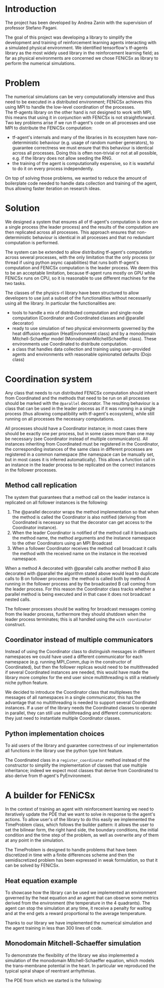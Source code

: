 # Introduction

The project has been developed by Andrea Zanin with the supervision of professor Stefano Pagani.

The goal of this project was developing a library to simplify the development and training of reinforcement learning agents interacting with a simulated physical environment. We identified tensorflow's tf-agents library as the most widely used library in the reinforcement learning field; as far as physical environments are concerned we chose FENiCSx as library to perform the numerical simulations.

# Problem

The numerical simulations can be very computationally intensive and thus need to be executed in a distributed environment; FENiCSx achieves this using MPI to handle the low-level coordination of the processes.  
The tf-agents library on the other hand is not designed to work with MPI, this means that using it in conjunction with FENiCSx is not straightforward. Two key problems arise if we run tf-agent's code on all processes and use MPI to distribute the FENiCSx computation:

-   tf-agent's internals and many of the libraries in its ecosystem have non-deterministic behaviour (e.g. usage of random number generators), to guarantee correctness we must ensure that this behaviour is identical across all processes. Doing this is often non-trivial or not at all possible, e.g. if the library does not allow seeding the RNG.
-   the training of the agent is computationally expensive, so it is wasteful to do it on every process independently.

On top of solving those problems, we wanted to reduce the amount of boilerplate code needed to handle data collection and training of the agent, thus allowing faster iteration on research ideas.

# Solution

We designed a system that ensures all of tf-agent's computation is done on a single process (the leader process) and the results of the computation are then replicated across all processes. This approach ensures that non-deterministic behaviour is identical in all processes and that no redundant computation is performed.

The system can be extended to allow distributing tf-agent's computation across several processes, with the only limitation that the only process (or thread if using python async capabilities) that runs both tf-agent's computation and FENiCSx computation is the leader process. We deem this to be an acceptable limitation, because tf-agent runs mostly on GPU while FENiCSx runs on CPU, so it is reasonable to use different machines for the two tasks.

The classes of the physics-rl library have been structured to allow developers to use just a subset of the functionalities without necessarily using all the library. In particular the functionalities are:

-   tools to handle a mix of distributed computation and single-node computation (Coordinator and Coordinated classes and @parallel decorator)
-   ready to use simulation of two physical environments governed by the heat diffusion equation (HeatEnvironment class) and by a monodomain Mitchell-Schaeffer model (MonodomainMitchellSchaeffer class). These environments use Coordinated to distribute computation.
-   a class that handles data collection and training using user-provided agents and environments with reasonable opinionated defaults (Dojo class)

# Coordination system

Any class that needs to run distributed FENiCSx computation should inherit from Coordinated and the methods that need to be run on all processes should be marked with the `@parallel` decorator. The resulting behaviour is a class that can be used in the leader process as if it was running in a single process (thus allowing compatibility with tf-agent's ecosystem), while still running on all processes the necessary computations.

All processes should have a Coordinator instance; in most cases there should be exactly one per process, but in some cases more than one may be necessary (see Coordinator instead of multiple communicators).
All instances inheriting from Coordinated must be registered in the Coordinator, the corresponding instances of the same class in different processes are registered in a common namespace (the namespace can be manually set, but in most cases it is inferred automatically). This allows a function call in an instance in the leader process to be replicated on the correct instances in the follower processes.

## Method call replication

The system that guarantees that a method call on the leader instance is replicated on all follower instances is the following:

1. The @parallel decorator wraps the method implementation so that when the method is called the Coordinator is also notified (deriving from Coordinated is necessary so that the decorator can get access to the Coordinator instance).
2. When the leader Coordinator is notified of the method call it broadcasts the method name, the method arguments and the instance namespace to the other Coordinators using an MPI Broadcast
3. When a follower Coordinator receives the method call broadcast it calls the method with the received name on the instance in the received namespace.

When a method A decorated with @parallel calls another method B also decorated with @parallel the algorithm stated above would lead to duplicate calls to B on follower processes: the method is called both by method A running in the follower process and by the broadcasted B call coming from the leader process. For this reason the Coordinator class tracks whether a parallel method is being executed and in that case it does not broadcast nested calls.

The follower processes should be waiting for broadcast messages coming from the leader process, furthermore they should shutdown when the leader process terminates; this is all handled using the `with coordinator` construct.

## Coordinator instead of multiple communicators

Instead of using the Coordinator class to distinguish messages in different namespaces we could have used a different communicator for each namespace (e.g. running MPI_Comm_dup in the constructor of Coordinated), but then the follower replicas would need to be multithreaded if several Coordinated instances are needed, this would have made the library more complex for the end user since multithreading is still a relatively niche python feature.

We decided to introduce the Coordinator class that multiplexes the messages of all namespaces in a single communicator, this has the advantage that no multithreading is needed to support several Coordinated instances. If a user of the library needs the Coordinated classes to operate in parallel, they can still use multithreading and different communicators: they just need to instantiate multiple Coordinator classes.

## Python implementation choices

To aid users of the library and guarantee correctness of our implementation all functions in the library use the python type hint feature.

The Coordinated class in a `register_coordinator` method instead of the constructor to simplify the implementation of classes that use multiple inheritance; indeed we expect most classes that derive from Coordinated to also derive from tf-agent's PyEnvironment.

# A builder for FENiCSx

In the context of training an agent with reinforcement learning we need to iteratively update the PDE that we want to solve in response to the agent's actions. To allow user's of the library to do this easily we implemented the TimeProblem class, which follows the builder pattern: it allows the user to set the bilinear form, the right hand side, the boundary conditions, the initial condition and the time step of the problem, as well as overwrite any of them at any point in the simulation.

The TimeProblem is designed to handle problems that have been discretized in time with a finite differences scheme and then the semidiscretized problem has been expressed in weak formulation, so that it can be solved by FENiCSx.

## Heat equation example

To showcase how the library can be used we implemented an environment governed by the heat equation and an agent that can observe some metrics derived from the environment (the temperature in the 4 quadrants). The agent can stop the simulation at any time, it receive a penalty for waiting and at the end gets a reward proportional to the average temperature.

Thanks to our library we have implemented the numerical simulation and the agent training in less than 300 lines of code.

## Monodomain Mitchell-Schaeffer simulation

To demonstrate the flexibility of the library we also implemented a simulation of the monodomain Mitchell-Schaeffer equation, which models the trans-membrane potential in the heart. In particular we reproduced the typical spiral shape of reentrant arrhythmias.

The PDE from which we started is the following:
